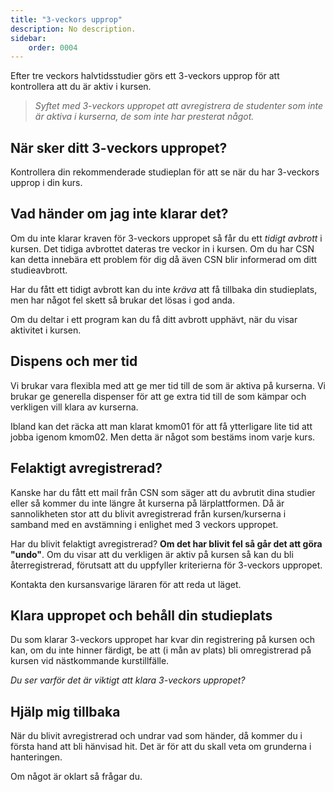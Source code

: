 ```yaml
---
title: "3-veckors upprop"
description: No description.
sidebar:
    order: 0004
---
```


Efter tre veckors halvtidsstudier görs ett 3-veckors upprop för att kontrollera att du är aktiv i kursen.

> _Syftet med 3-veckors uppropet att avregistrera de studenter som inte är aktiva i kurserna, de som inte har presterat något._


<!--more-->

## När sker ditt 3-veckors uppropet?

Kontrollera din rekommenderade studieplan för att se när du har 3-veckors upprop i din kurs.

## Vad händer om jag inte klarar det?

Om du inte klarar kraven för 3-veckors uppropet så får du ett _tidigt avbrott_ i kursen. Det tidiga avbrottet dateras tre veckor in i kursen. Om du har CSN kan detta innebära ett problem för dig då även CSN blir informerad om ditt studieavbrott.

Har du fått ett tidigt avbrott kan du inte _kräva_ att få tillbaka din studieplats, men har något fel skett så brukar det lösas i god anda.

Om du deltar i ett program kan du få ditt avbrott upphävt, när du visar aktivitet i kursen.

## Dispens och mer tid

Vi brukar vara flexibla med att ge mer tid till de som är aktiva på kurserna. Vi brukar ge generella dispenser för att ge extra tid till de som kämpar och verkligen vill klara av kurserna.

Ibland kan det räcka att man klarat kmom01 för att få ytterligare lite tid att jobba igenom kmom02. Men detta är något som bestäms inom varje kurs.

## Felaktigt avregistrerad?

Kanske har du fått ett mail från CSN som säger att du avbrutit dina studier eller så kommer du inte längre åt kurserna på lärplattformen. Då är sannolikheten stor att du blivit avregistrerad från kursen/kurserna i samband med en avstämning i enlighet med 3 veckors uppropet.

Har du blivit felaktigt avregistrerad? **Om det har blivit fel så går det att göra "undo"**. Om du visar att du verkligen är aktiv på kursen så kan du bli återregistrerad, förutsatt att du uppfyller kriterierna för 3-veckors uppropet.

Kontakta den kursansvarige läraren för att reda ut läget.

## Klara uppropet och behåll din studieplats

Du som klarar 3-veckors uppropet har kvar din registrering på kursen och kan, om du inte hinner färdigt, be att (i mån av plats) bli omregistrerad på kursen vid nästkommande kurstillfälle.

_Du ser varför det är viktigt att klara 3-veckors uppropet?_

<!-- ## Taktik-inlämning

_Här pratar vi taktik, inte normalfallet._

Det är naturligtvis möjligt att fokusera på att lämna in kursmoment 01 & 02, bara för att vara säker på att klara 3-veckors uppropet och undvika problem med CSN och inte riskera att tappa studieplatsen. Det går alltid att överväga en sådan taktik, det är inget fel i det.

Taktik-inlämning kan vara bra om man går flera kurser och behöver lite andrum i studierna.

Att lämna in en icke-komplett inlämning brukar inte hjälpa dig att klara 3v-uppropet.

_Detta var alltså taktik, inte normalfallet, ta ett eget beslut._ -->

## Hjälp mig tillbaka

När du blivit avregistrerad och undrar vad som händer, då kommer du i första hand att bli hänvisad hit. Det är för att du skall veta om grunderna i hanteringen.

Om något är oklart så frågar du.
